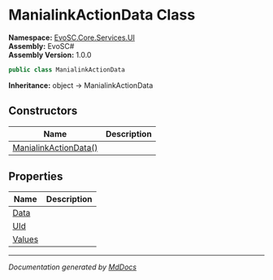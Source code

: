 ﻿<!--  
  <auto-generated>   
    The contents of this file were generated by a tool.  
    Changes to this file may be list if the file is regenerated  
  </auto-generated>   
-->

# ManialinkActionData Class

**Namespace:** [EvoSC.Core.Services.UI](../index.md)  
**Assembly:** EvoSC\#  
**Assembly Version:** 1.0.0

```csharp
public class ManialinkActionData
```

**Inheritance:** object → ManialinkActionData

## Constructors

| Name                                           | Description |
| ---------------------------------------------- | ----------- |
| [ManialinkActionData()](constructors/index.md) |             |

## Properties

| Name                           | Description |
| ------------------------------ | ----------- |
| [Data](properties/Data.md)     |             |
| [UId](properties/UId.md)       |             |
| [Values](properties/Values.md) |             |

___

*Documentation generated by [MdDocs](https://github.com/ap0llo/mddocs)*
